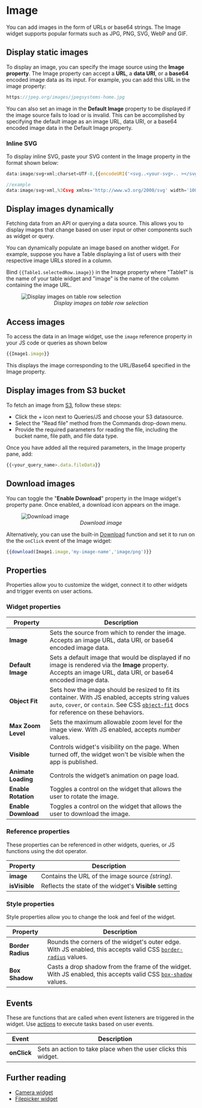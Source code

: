 # Image

You can add images in the form of URLs or base64 strings. The Image widget supports popular formats such as JPG, PNG, SVG, WebP and GIF.


<VideoEmbed host="youtube" videoId="jdDcydQ8Ho0" title="How to use the Image Widget" caption="How to use the Image Widget"/>

## Display static images 

To display an image, you can specify the image source using the **Image property**. The Image property can accept a **URL**, a **data URI**, or a **base64** encoded image data as its input. For example, you can add this URL in the image property:

```js
https://jpeg.org/images/jpegsystems-home.jpg
```

You can also set an image in the **Default Image** property to be displayed if the image source fails to load or is invalid. This can be accomplished by specifying the default image as an image URL, data URI, or a base64 encoded image data in the Default Image property. 


### Inline SVG

To display inline SVG, paste your SVG content in the Image property in the format shown below:

```js
data:image/svg+xml;charset=UTF-8,{{encodeURI('<svg..<your-svg>.. ></svg>')}}

//example
data:image/svg+xml,%3Csvg xmlns='http://www.w3.org/2000/svg' width='100' height='100'%3E%3Ccircle cx='50' cy='50' r='40' stroke='green' stroke-width='4' fill='yellow' /%3E%3C/svg%3E
```

## Display images dynamically
Fetching data from an API or querying a data source. This allows you to display images that change based on user input or other components such as widget or query.

You can dynamically populate an image based on another widget. For example, suppose you have a Table displaying a list of users with their respective image URLs stored in a column.

Bind ```{{Table1.selectedRow.image}}``` in the Image property where "Table1" is the name of your table widget and "image" is the name of the column containing the image URL.

<figure>
  <img src="/img/imagetable.gif" style= {{width:"700px", height:"auto"}} alt="Display images on table row selection"/>
  <figcaption align = "center"><i>Display images on table row selection</i></figcaption>
</figure>

## Access images

To access the data in an Image widget, use the `image` reference property in your JS code or queries as shown below

```js
{{Image1.image}}
```

This displays the image corresponding to the URL/Base64 specified in the Image property.


## Display images from S3 bucket

To fetch an image from [S3](/reference/datasources/querying-amazon-s3), follow these steps:

* Click the + icon next to Queries/JS and choose your S3 datasource.
* Select the "Read file" method from the Commands drop-down menu.
* Provide the required parameters for reading the file, including the bucket name, file path, and file data type.

Once you have added all the required parameters, in the Image property pane, add:
```js
{{<your_query_name>.data.fileData}}
```

## Download images
You can toggle the "**Enable Download**" property in the Image widget's property pane. Once enabled, a download icon appears on the image.

<figure>
  <img src="/img/download-image-ss.png" style= {{width:"700px", height:"auto"}} alt="Download image"/>
  <figcaption align = "center"><i>Download image</i></figcaption>
</figure>

Alternatively, you can use the built-in [Download](/reference/appsmith-framework/widget-actions/download) function and set it to run on the the `onClick` event of the Image widget:

```js
{{download(Image1.image,'my-image-name','image/png')}}
```

## Properties
Properties allow you to customize the widget, connect it to other widgets and trigger events on user actions.

### Widget properties

| Property            | Description                                                                                                                                                                                                                                                   |
| ------------------- | ------------------------------------------------------------------------------------------------------------------------------------------------------------------------------------------------------------------------------------------------------------- |
| **Image**           | Sets the source from which to render the image. Accepts an image URL, data URI, or base64 encoded image data.                                                                                                                                                 |
| **Default Image**   | Sets a default image that would be displayed if no image is rendered via the **Image** property. Accepts an image URL, data URI, or base64 encoded image data.                                                                                                 |
| **Object Fit**      | Sets how the image should be resized to fit its container. With JS enabled, accepts string values `auto`, `cover`, or `contain`. See CSS [`object-fit`](https://developer.mozilla.org/en-US/docs/Web/CSS/object-fit) docs for reference on these behaviors. |
| **Max Zoom Level**  | Sets the maximum allowable zoom level for the image view. With JS enabled, accepts _number_ values.                                                                                                                                                           |
| **Visible**         | Controls widget's visibility on the page. When turned off, the widget won't be visible when the app is published.  |
| **Animate Loading** | Controls the widget’s animation on page load.                          |
| **Enable Rotation** | Toggles a control on the widget that allows the user to rotate the image.                                                                                                                                                                                     |
| **Enable Download** | Toggles a control on the widget that allows the user to download the image.                                                                                                                                                                                   |
### Reference properties
These properties can be referenced in other widgets, queries, or JS functions using the dot operator.

 Property | Description                                                      |
| ---------------- | ---------------------------------------------------------------- |
| **image**        | Contains the URL of the image source _(string)._                 |
| **isVisible**    | Reflects the state of the widget's **Visible** setting |

### Style properties
Style properties allow you to change the look and feel of the widget.

| Property    | Description                                                                                                                                                                      |
| ----------------- | -------------------------------------------------------------------------------------------------------------------------------------------------------------------------------- |
| **Border Radius** | Rounds the corners of the widget's outer edge. With JS enabled, this accepts valid CSS [`border-radius`](https://developer.mozilla.org/en-US/docs/Web/CSS/border-radius) values. |
| **Box Shadow**    | Casts a drop shadow from the frame of the widget. With JS enabled, this accepts valid CSS [`box-shadow`](https://developer.mozilla.org/en-US/docs/Web/CSS/box-shadow) values.    |

## Events

These are functions that are called when event listeners are triggered in the widget. Use [actions](/reference/appsmith-framework/widget-actions) to execute tasks based on user events.


| Event       | Description                                                                                                                                                                                                                     |
| ----------- | ------------------------------------------------------------------------------------------------------------------------------------------------------------------------------------------------------------------------------- |
| **onClick** | Sets an action to take place when the user clicks this widget. |

## Further reading

* [Camera widget](reference/widgets/camera)
* [Filepicker widget](/reference/widgets/filepicker)

